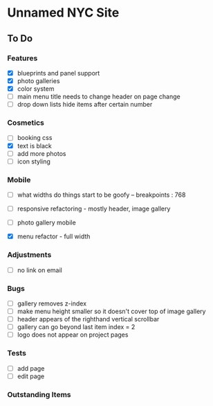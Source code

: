 # Unnamed NYC Site

## To Do

### Features
- [x]  blueprints and panel support
- [x]  photo galleries
- [x] color system
- [ ] main menu title needs to change header on page change
- [ ] drop down lists hide items after certain number

### Cosmetics
- [ ]  booking css
- [x]  text is black
- [ ]  add more photos
- [ ]  icon styling

### Mobile
- [ ]  what widths do things start to be goofy – breakpoints : 768
- [ ]  responsive refactoring - mostly header, image gallery
- [ ]  photo gallery mobile
- [x]  menu refactor - full width


### Adjustments
- [ ] no link on email

### Bugs
- [ ] gallery removes z-index
- [ ] make menu height smaller so it doesn't cover top of image gallery
- [ ] header appears of the righthand vertical scrollbar
- [ ] gallery can go beyond last item index = 2
- [ ] logo does not appear on project pages

### Tests
- [ ] add page
- [ ] edit page

### Outstanding Items
